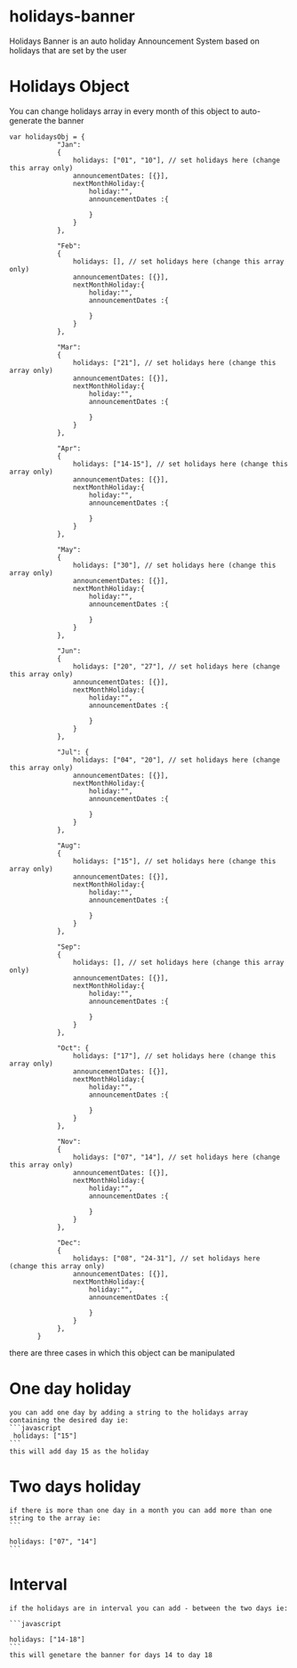 # holidays-banner
Holidays Banner is an auto holiday Announcement System based on holidays that are set by the user 

# Holidays Object
You can change holidays array in every month of this object to auto-generate the banner 
```
var holidaysObj = {
            "Jan":
            {
                holidays: ["01", "10"], // set holidays here (change this array only)
                announcementDates: [{}],
                nextMonthHoliday:{
                    holiday:"",
                    announcementDates :{

                    }
                }
            },

            "Feb":
            {
                holidays: [], // set holidays here (change this array only)
                announcementDates: [{}],
                nextMonthHoliday:{
                    holiday:"",
                    announcementDates :{

                    }
                }
            },

            "Mar":
            {
                holidays: ["21"], // set holidays here (change this array only)
                announcementDates: [{}],
                nextMonthHoliday:{
                    holiday:"",
                    announcementDates :{

                    }
                }
            },

            "Apr":
            {
                holidays: ["14-15"], // set holidays here (change this array only)
                announcementDates: [{}],
                nextMonthHoliday:{
                    holiday:"",
                    announcementDates :{

                    }
                }
            },

            "May":
            {
                holidays: ["30"], // set holidays here (change this array only)
                announcementDates: [{}],
                nextMonthHoliday:{
                    holiday:"",
                    announcementDates :{

                    }
                }
            },

            "Jun":
            {
                holidays: ["20", "27"], // set holidays here (change this array only)
                announcementDates: [{}],
                nextMonthHoliday:{
                    holiday:"",
                    announcementDates :{

                    }
                }
            },

            "Jul": {
                holidays: ["04", "20"], // set holidays here (change this array only)
                announcementDates: [{}],
                nextMonthHoliday:{
                    holiday:"",
                    announcementDates :{

                    }
                }
            },

            "Aug":
            {
                holidays: ["15"], // set holidays here (change this array only)
                announcementDates: [{}],
                nextMonthHoliday:{
                    holiday:"",
                    announcementDates :{

                    }
                }
            },

            "Sep":
            {
                holidays: [], // set holidays here (change this array only)
                announcementDates: [{}],
                nextMonthHoliday:{
                    holiday:"",
                    announcementDates :{

                    }
                }
            },

            "Oct": {
                holidays: ["17"], // set holidays here (change this array only)
                announcementDates: [{}],
                nextMonthHoliday:{
                    holiday:"",
                    announcementDates :{

                    }
                }
            },

            "Nov":
            {
                holidays: ["07", "14"], // set holidays here (change this array only)
                announcementDates: [{}],
                nextMonthHoliday:{
                    holiday:"",
                    announcementDates :{

                    }
                }
            },

            "Dec":
            {
                holidays: ["08", "24-31"], // set holidays here (change this array only)
                announcementDates: [{}],
                nextMonthHoliday:{
                    holiday:"",
                    announcementDates :{

                    }
                }
            },
       }
```
there are three cases in which this object can be manipulated 

# One day holiday
    you can add one day by adding a string to the holidays array containing the desired day ie:
    ```javascript
     holidays: ["15"]
    ```
    this will add day 15 as the holiday

# Two days holiday
    if there is more than one day in a month you can add more than one string to the array ie:
    ```
    
    holidays: ["07", "14"]
    ```

# Interval
    if the holidays are in interval you can add - between the two days ie:
    
    ```javascript
    
    holidays: ["14-18"]
    ```
    this will genetare the banner for days 14 to day 18
